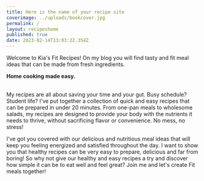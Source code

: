 ```yaml
---
title: Here is the name of your recipe site
coverimage: ../uploads/bookcover.jpg
permalink: /
layout: recipeshome
published: true
date: 2023-02-14T13:03:22.354Z
---
```

Welcome to Kia's Fit Recipes! On my blog you will find tasty and fit meal ideas that can be made from fresh ingredients. 

**Home cooking made easy.**

\
My recipes are all about saving your time and your gut. Busy schedule? Student life? I've put together a collection of quick and easy recipes that can be prepared in under 20 minutes. From one-pan meals to wholesome salads, my recipes are designed to provide your body with the nutrients it needs to thrive, without sacrificing flavor or convenience. No mess, no stress!

I've got you covered with our delicious and nutritious meal ideas that will keep you feeling energized and satisfied throughout the day. I want to show you that healthy recipes can be very easy to prepare, delicious and far from boring! So why not give our healthy and easy recipes a try and discover how simple it can be to eat well and feel great? Join me and let's create Fit meals together!
